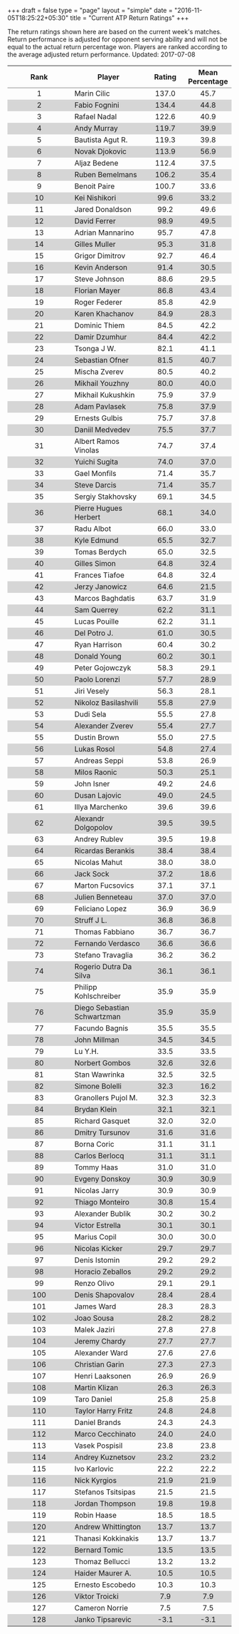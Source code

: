 +++
draft = false
type = "page" 
layout = "simple"
date = "2016-11-05T18:25:22+05:30"
title = "Current ATP Return Ratings"
+++

The return ratings shown here are based on the current week's matches. Return performance is adjusted for opponent serving ability and will not be equal to the actual return percentage won. Players are ranked according to the average adjusted return performance. Updated: 2017-07-08

<table class='gmisc_table' style='border-collapse: collapse; margin-top: 1em; margin-bottom: 1em;' >
<thead>
<tr>
<th style='border-bottom: 1px solid grey; border-top: 2px solid grey; text-align: center;'>Rank</th>
<th style='border-bottom: 1px solid grey; border-top: 2px solid grey; text-align: center;'>Player</th>
<th style='border-bottom: 1px solid grey; border-top: 2px solid grey; text-align: center;'>Rating</th>
<th style='border-bottom: 1px solid grey; border-top: 2px solid grey; text-align: center;'>Mean Percentage</th>
</tr>
</thead>
<tbody>
<tr>
<td style='width:40%; text-align: center;'>1</td>
<td style='width:40%; text-align: left;'>Marin Cilic</td>
<td style='width:40%; text-align: center;'>137.0</td>
<td style='width:40%; text-align: center;'>45.7</td>
</tr>
<tr style='background-color: #d6d6d6;'>
<td style='width:40%; background-color: #d6d6d6; text-align: center;'>2</td>
<td style='width:40%; background-color: #d6d6d6; text-align: left;'>Fabio Fognini</td>
<td style='width:40%; background-color: #d6d6d6; text-align: center;'>134.4</td>
<td style='width:40%; background-color: #d6d6d6; text-align: center;'>44.8</td>
</tr>
<tr>
<td style='width:40%; text-align: center;'>3</td>
<td style='width:40%; text-align: left;'>Rafael Nadal</td>
<td style='width:40%; text-align: center;'>122.6</td>
<td style='width:40%; text-align: center;'>40.9</td>
</tr>
<tr style='background-color: #d6d6d6;'>
<td style='width:40%; background-color: #d6d6d6; text-align: center;'>4</td>
<td style='width:40%; background-color: #d6d6d6; text-align: left;'>Andy Murray</td>
<td style='width:40%; background-color: #d6d6d6; text-align: center;'>119.7</td>
<td style='width:40%; background-color: #d6d6d6; text-align: center;'>39.9</td>
</tr>
<tr>
<td style='width:40%; text-align: center;'>5</td>
<td style='width:40%; text-align: left;'>Bautista Agut R.</td>
<td style='width:40%; text-align: center;'>119.3</td>
<td style='width:40%; text-align: center;'>39.8</td>
</tr>
<tr style='background-color: #d6d6d6;'>
<td style='width:40%; background-color: #d6d6d6; text-align: center;'>6</td>
<td style='width:40%; background-color: #d6d6d6; text-align: left;'>Novak Djokovic</td>
<td style='width:40%; background-color: #d6d6d6; text-align: center;'>113.9</td>
<td style='width:40%; background-color: #d6d6d6; text-align: center;'>56.9</td>
</tr>
<tr>
<td style='width:40%; text-align: center;'>7</td>
<td style='width:40%; text-align: left;'>Aljaz Bedene</td>
<td style='width:40%; text-align: center;'>112.4</td>
<td style='width:40%; text-align: center;'>37.5</td>
</tr>
<tr style='background-color: #d6d6d6;'>
<td style='width:40%; background-color: #d6d6d6; text-align: center;'>8</td>
<td style='width:40%; background-color: #d6d6d6; text-align: left;'>Ruben Bemelmans</td>
<td style='width:40%; background-color: #d6d6d6; text-align: center;'>106.2</td>
<td style='width:40%; background-color: #d6d6d6; text-align: center;'>35.4</td>
</tr>
<tr>
<td style='width:40%; text-align: center;'>9</td>
<td style='width:40%; text-align: left;'>Benoit Paire</td>
<td style='width:40%; text-align: center;'>100.7</td>
<td style='width:40%; text-align: center;'>33.6</td>
</tr>
<tr style='background-color: #d6d6d6;'>
<td style='width:40%; background-color: #d6d6d6; text-align: center;'>10</td>
<td style='width:40%; background-color: #d6d6d6; text-align: left;'>Kei Nishikori</td>
<td style='width:40%; background-color: #d6d6d6; text-align: center;'>99.6</td>
<td style='width:40%; background-color: #d6d6d6; text-align: center;'>33.2</td>
</tr>
<tr>
<td style='width:40%; text-align: center;'>11</td>
<td style='width:40%; text-align: left;'>Jared Donaldson</td>
<td style='width:40%; text-align: center;'>99.2</td>
<td style='width:40%; text-align: center;'>49.6</td>
</tr>
<tr style='background-color: #d6d6d6;'>
<td style='width:40%; background-color: #d6d6d6; text-align: center;'>12</td>
<td style='width:40%; background-color: #d6d6d6; text-align: left;'>David Ferrer</td>
<td style='width:40%; background-color: #d6d6d6; text-align: center;'>98.9</td>
<td style='width:40%; background-color: #d6d6d6; text-align: center;'>49.5</td>
</tr>
<tr>
<td style='width:40%; text-align: center;'>13</td>
<td style='width:40%; text-align: left;'>Adrian Mannarino</td>
<td style='width:40%; text-align: center;'>95.7</td>
<td style='width:40%; text-align: center;'>47.8</td>
</tr>
<tr style='background-color: #d6d6d6;'>
<td style='width:40%; background-color: #d6d6d6; text-align: center;'>14</td>
<td style='width:40%; background-color: #d6d6d6; text-align: left;'>Gilles Muller</td>
<td style='width:40%; background-color: #d6d6d6; text-align: center;'>95.3</td>
<td style='width:40%; background-color: #d6d6d6; text-align: center;'>31.8</td>
</tr>
<tr>
<td style='width:40%; text-align: center;'>15</td>
<td style='width:40%; text-align: left;'>Grigor Dimitrov</td>
<td style='width:40%; text-align: center;'>92.7</td>
<td style='width:40%; text-align: center;'>46.4</td>
</tr>
<tr style='background-color: #d6d6d6;'>
<td style='width:40%; background-color: #d6d6d6; text-align: center;'>16</td>
<td style='width:40%; background-color: #d6d6d6; text-align: left;'>Kevin Anderson</td>
<td style='width:40%; background-color: #d6d6d6; text-align: center;'>91.4</td>
<td style='width:40%; background-color: #d6d6d6; text-align: center;'>30.5</td>
</tr>
<tr>
<td style='width:40%; text-align: center;'>17</td>
<td style='width:40%; text-align: left;'>Steve Johnson</td>
<td style='width:40%; text-align: center;'>88.6</td>
<td style='width:40%; text-align: center;'>29.5</td>
</tr>
<tr style='background-color: #d6d6d6;'>
<td style='width:40%; background-color: #d6d6d6; text-align: center;'>18</td>
<td style='width:40%; background-color: #d6d6d6; text-align: left;'>Florian Mayer</td>
<td style='width:40%; background-color: #d6d6d6; text-align: center;'>86.8</td>
<td style='width:40%; background-color: #d6d6d6; text-align: center;'>43.4</td>
</tr>
<tr>
<td style='width:40%; text-align: center;'>19</td>
<td style='width:40%; text-align: left;'>Roger Federer</td>
<td style='width:40%; text-align: center;'>85.8</td>
<td style='width:40%; text-align: center;'>42.9</td>
</tr>
<tr style='background-color: #d6d6d6;'>
<td style='width:40%; background-color: #d6d6d6; text-align: center;'>20</td>
<td style='width:40%; background-color: #d6d6d6; text-align: left;'>Karen Khachanov</td>
<td style='width:40%; background-color: #d6d6d6; text-align: center;'>84.9</td>
<td style='width:40%; background-color: #d6d6d6; text-align: center;'>28.3</td>
</tr>
<tr>
<td style='width:40%; text-align: center;'>21</td>
<td style='width:40%; text-align: left;'>Dominic Thiem</td>
<td style='width:40%; text-align: center;'>84.5</td>
<td style='width:40%; text-align: center;'>42.2</td>
</tr>
<tr style='background-color: #d6d6d6;'>
<td style='width:40%; background-color: #d6d6d6; text-align: center;'>22</td>
<td style='width:40%; background-color: #d6d6d6; text-align: left;'>Damir Dzumhur</td>
<td style='width:40%; background-color: #d6d6d6; text-align: center;'>84.4</td>
<td style='width:40%; background-color: #d6d6d6; text-align: center;'>42.2</td>
</tr>
<tr>
<td style='width:40%; text-align: center;'>23</td>
<td style='width:40%; text-align: left;'>Tsonga J W.</td>
<td style='width:40%; text-align: center;'>82.1</td>
<td style='width:40%; text-align: center;'>41.1</td>
</tr>
<tr style='background-color: #d6d6d6;'>
<td style='width:40%; background-color: #d6d6d6; text-align: center;'>24</td>
<td style='width:40%; background-color: #d6d6d6; text-align: left;'>Sebastian Ofner</td>
<td style='width:40%; background-color: #d6d6d6; text-align: center;'>81.5</td>
<td style='width:40%; background-color: #d6d6d6; text-align: center;'>40.7</td>
</tr>
<tr>
<td style='width:40%; text-align: center;'>25</td>
<td style='width:40%; text-align: left;'>Mischa Zverev</td>
<td style='width:40%; text-align: center;'>80.5</td>
<td style='width:40%; text-align: center;'>40.2</td>
</tr>
<tr style='background-color: #d6d6d6;'>
<td style='width:40%; background-color: #d6d6d6; text-align: center;'>26</td>
<td style='width:40%; background-color: #d6d6d6; text-align: left;'>Mikhail Youzhny</td>
<td style='width:40%; background-color: #d6d6d6; text-align: center;'>80.0</td>
<td style='width:40%; background-color: #d6d6d6; text-align: center;'>40.0</td>
</tr>
<tr>
<td style='width:40%; text-align: center;'>27</td>
<td style='width:40%; text-align: left;'>Mikhail Kukushkin</td>
<td style='width:40%; text-align: center;'>75.9</td>
<td style='width:40%; text-align: center;'>37.9</td>
</tr>
<tr style='background-color: #d6d6d6;'>
<td style='width:40%; background-color: #d6d6d6; text-align: center;'>28</td>
<td style='width:40%; background-color: #d6d6d6; text-align: left;'>Adam Pavlasek</td>
<td style='width:40%; background-color: #d6d6d6; text-align: center;'>75.8</td>
<td style='width:40%; background-color: #d6d6d6; text-align: center;'>37.9</td>
</tr>
<tr>
<td style='width:40%; text-align: center;'>29</td>
<td style='width:40%; text-align: left;'>Ernests Gulbis</td>
<td style='width:40%; text-align: center;'>75.7</td>
<td style='width:40%; text-align: center;'>37.8</td>
</tr>
<tr style='background-color: #d6d6d6;'>
<td style='width:40%; background-color: #d6d6d6; text-align: center;'>30</td>
<td style='width:40%; background-color: #d6d6d6; text-align: left;'>Daniil Medvedev</td>
<td style='width:40%; background-color: #d6d6d6; text-align: center;'>75.5</td>
<td style='width:40%; background-color: #d6d6d6; text-align: center;'>37.7</td>
</tr>
<tr>
<td style='width:40%; text-align: center;'>31</td>
<td style='width:40%; text-align: left;'>Albert Ramos Vinolas</td>
<td style='width:40%; text-align: center;'>74.7</td>
<td style='width:40%; text-align: center;'>37.4</td>
</tr>
<tr style='background-color: #d6d6d6;'>
<td style='width:40%; background-color: #d6d6d6; text-align: center;'>32</td>
<td style='width:40%; background-color: #d6d6d6; text-align: left;'>Yuichi Sugita</td>
<td style='width:40%; background-color: #d6d6d6; text-align: center;'>74.0</td>
<td style='width:40%; background-color: #d6d6d6; text-align: center;'>37.0</td>
</tr>
<tr>
<td style='width:40%; text-align: center;'>33</td>
<td style='width:40%; text-align: left;'>Gael Monfils</td>
<td style='width:40%; text-align: center;'>71.4</td>
<td style='width:40%; text-align: center;'>35.7</td>
</tr>
<tr style='background-color: #d6d6d6;'>
<td style='width:40%; background-color: #d6d6d6; text-align: center;'>34</td>
<td style='width:40%; background-color: #d6d6d6; text-align: left;'>Steve Darcis</td>
<td style='width:40%; background-color: #d6d6d6; text-align: center;'>71.4</td>
<td style='width:40%; background-color: #d6d6d6; text-align: center;'>35.7</td>
</tr>
<tr>
<td style='width:40%; text-align: center;'>35</td>
<td style='width:40%; text-align: left;'>Sergiy Stakhovsky</td>
<td style='width:40%; text-align: center;'>69.1</td>
<td style='width:40%; text-align: center;'>34.5</td>
</tr>
<tr style='background-color: #d6d6d6;'>
<td style='width:40%; background-color: #d6d6d6; text-align: center;'>36</td>
<td style='width:40%; background-color: #d6d6d6; text-align: left;'>Pierre Hugues Herbert</td>
<td style='width:40%; background-color: #d6d6d6; text-align: center;'>68.1</td>
<td style='width:40%; background-color: #d6d6d6; text-align: center;'>34.0</td>
</tr>
<tr>
<td style='width:40%; text-align: center;'>37</td>
<td style='width:40%; text-align: left;'>Radu Albot</td>
<td style='width:40%; text-align: center;'>66.0</td>
<td style='width:40%; text-align: center;'>33.0</td>
</tr>
<tr style='background-color: #d6d6d6;'>
<td style='width:40%; background-color: #d6d6d6; text-align: center;'>38</td>
<td style='width:40%; background-color: #d6d6d6; text-align: left;'>Kyle Edmund</td>
<td style='width:40%; background-color: #d6d6d6; text-align: center;'>65.5</td>
<td style='width:40%; background-color: #d6d6d6; text-align: center;'>32.7</td>
</tr>
<tr>
<td style='width:40%; text-align: center;'>39</td>
<td style='width:40%; text-align: left;'>Tomas Berdych</td>
<td style='width:40%; text-align: center;'>65.0</td>
<td style='width:40%; text-align: center;'>32.5</td>
</tr>
<tr style='background-color: #d6d6d6;'>
<td style='width:40%; background-color: #d6d6d6; text-align: center;'>40</td>
<td style='width:40%; background-color: #d6d6d6; text-align: left;'>Gilles Simon</td>
<td style='width:40%; background-color: #d6d6d6; text-align: center;'>64.8</td>
<td style='width:40%; background-color: #d6d6d6; text-align: center;'>32.4</td>
</tr>
<tr>
<td style='width:40%; text-align: center;'>41</td>
<td style='width:40%; text-align: left;'>Frances Tiafoe</td>
<td style='width:40%; text-align: center;'>64.8</td>
<td style='width:40%; text-align: center;'>32.4</td>
</tr>
<tr style='background-color: #d6d6d6;'>
<td style='width:40%; background-color: #d6d6d6; text-align: center;'>42</td>
<td style='width:40%; background-color: #d6d6d6; text-align: left;'>Jerzy Janowicz</td>
<td style='width:40%; background-color: #d6d6d6; text-align: center;'>64.6</td>
<td style='width:40%; background-color: #d6d6d6; text-align: center;'>21.5</td>
</tr>
<tr>
<td style='width:40%; text-align: center;'>43</td>
<td style='width:40%; text-align: left;'>Marcos Baghdatis</td>
<td style='width:40%; text-align: center;'>63.7</td>
<td style='width:40%; text-align: center;'>31.9</td>
</tr>
<tr style='background-color: #d6d6d6;'>
<td style='width:40%; background-color: #d6d6d6; text-align: center;'>44</td>
<td style='width:40%; background-color: #d6d6d6; text-align: left;'>Sam Querrey</td>
<td style='width:40%; background-color: #d6d6d6; text-align: center;'>62.2</td>
<td style='width:40%; background-color: #d6d6d6; text-align: center;'>31.1</td>
</tr>
<tr>
<td style='width:40%; text-align: center;'>45</td>
<td style='width:40%; text-align: left;'>Lucas Pouille</td>
<td style='width:40%; text-align: center;'>62.2</td>
<td style='width:40%; text-align: center;'>31.1</td>
</tr>
<tr style='background-color: #d6d6d6;'>
<td style='width:40%; background-color: #d6d6d6; text-align: center;'>46</td>
<td style='width:40%; background-color: #d6d6d6; text-align: left;'>Del Potro J.</td>
<td style='width:40%; background-color: #d6d6d6; text-align: center;'>61.0</td>
<td style='width:40%; background-color: #d6d6d6; text-align: center;'>30.5</td>
</tr>
<tr>
<td style='width:40%; text-align: center;'>47</td>
<td style='width:40%; text-align: left;'>Ryan Harrison</td>
<td style='width:40%; text-align: center;'>60.4</td>
<td style='width:40%; text-align: center;'>30.2</td>
</tr>
<tr style='background-color: #d6d6d6;'>
<td style='width:40%; background-color: #d6d6d6; text-align: center;'>48</td>
<td style='width:40%; background-color: #d6d6d6; text-align: left;'>Donald Young</td>
<td style='width:40%; background-color: #d6d6d6; text-align: center;'>60.2</td>
<td style='width:40%; background-color: #d6d6d6; text-align: center;'>30.1</td>
</tr>
<tr>
<td style='width:40%; text-align: center;'>49</td>
<td style='width:40%; text-align: left;'>Peter Gojowczyk</td>
<td style='width:40%; text-align: center;'>58.3</td>
<td style='width:40%; text-align: center;'>29.1</td>
</tr>
<tr style='background-color: #d6d6d6;'>
<td style='width:40%; background-color: #d6d6d6; text-align: center;'>50</td>
<td style='width:40%; background-color: #d6d6d6; text-align: left;'>Paolo Lorenzi</td>
<td style='width:40%; background-color: #d6d6d6; text-align: center;'>57.7</td>
<td style='width:40%; background-color: #d6d6d6; text-align: center;'>28.9</td>
</tr>
<tr>
<td style='width:40%; text-align: center;'>51</td>
<td style='width:40%; text-align: left;'>Jiri Vesely</td>
<td style='width:40%; text-align: center;'>56.3</td>
<td style='width:40%; text-align: center;'>28.1</td>
</tr>
<tr style='background-color: #d6d6d6;'>
<td style='width:40%; background-color: #d6d6d6; text-align: center;'>52</td>
<td style='width:40%; background-color: #d6d6d6; text-align: left;'>Nikoloz Basilashvili</td>
<td style='width:40%; background-color: #d6d6d6; text-align: center;'>55.8</td>
<td style='width:40%; background-color: #d6d6d6; text-align: center;'>27.9</td>
</tr>
<tr>
<td style='width:40%; text-align: center;'>53</td>
<td style='width:40%; text-align: left;'>Dudi Sela</td>
<td style='width:40%; text-align: center;'>55.5</td>
<td style='width:40%; text-align: center;'>27.8</td>
</tr>
<tr style='background-color: #d6d6d6;'>
<td style='width:40%; background-color: #d6d6d6; text-align: center;'>54</td>
<td style='width:40%; background-color: #d6d6d6; text-align: left;'>Alexander Zverev</td>
<td style='width:40%; background-color: #d6d6d6; text-align: center;'>55.4</td>
<td style='width:40%; background-color: #d6d6d6; text-align: center;'>27.7</td>
</tr>
<tr>
<td style='width:40%; text-align: center;'>55</td>
<td style='width:40%; text-align: left;'>Dustin Brown</td>
<td style='width:40%; text-align: center;'>55.0</td>
<td style='width:40%; text-align: center;'>27.5</td>
</tr>
<tr style='background-color: #d6d6d6;'>
<td style='width:40%; background-color: #d6d6d6; text-align: center;'>56</td>
<td style='width:40%; background-color: #d6d6d6; text-align: left;'>Lukas Rosol</td>
<td style='width:40%; background-color: #d6d6d6; text-align: center;'>54.8</td>
<td style='width:40%; background-color: #d6d6d6; text-align: center;'>27.4</td>
</tr>
<tr>
<td style='width:40%; text-align: center;'>57</td>
<td style='width:40%; text-align: left;'>Andreas Seppi</td>
<td style='width:40%; text-align: center;'>53.8</td>
<td style='width:40%; text-align: center;'>26.9</td>
</tr>
<tr style='background-color: #d6d6d6;'>
<td style='width:40%; background-color: #d6d6d6; text-align: center;'>58</td>
<td style='width:40%; background-color: #d6d6d6; text-align: left;'>Milos Raonic</td>
<td style='width:40%; background-color: #d6d6d6; text-align: center;'>50.3</td>
<td style='width:40%; background-color: #d6d6d6; text-align: center;'>25.1</td>
</tr>
<tr>
<td style='width:40%; text-align: center;'>59</td>
<td style='width:40%; text-align: left;'>John Isner</td>
<td style='width:40%; text-align: center;'>49.2</td>
<td style='width:40%; text-align: center;'>24.6</td>
</tr>
<tr style='background-color: #d6d6d6;'>
<td style='width:40%; background-color: #d6d6d6; text-align: center;'>60</td>
<td style='width:40%; background-color: #d6d6d6; text-align: left;'>Dusan Lajovic</td>
<td style='width:40%; background-color: #d6d6d6; text-align: center;'>49.0</td>
<td style='width:40%; background-color: #d6d6d6; text-align: center;'>24.5</td>
</tr>
<tr>
<td style='width:40%; text-align: center;'>61</td>
<td style='width:40%; text-align: left;'>Illya Marchenko</td>
<td style='width:40%; text-align: center;'>39.6</td>
<td style='width:40%; text-align: center;'>39.6</td>
</tr>
<tr style='background-color: #d6d6d6;'>
<td style='width:40%; background-color: #d6d6d6; text-align: center;'>62</td>
<td style='width:40%; background-color: #d6d6d6; text-align: left;'>Alexandr Dolgopolov</td>
<td style='width:40%; background-color: #d6d6d6; text-align: center;'>39.5</td>
<td style='width:40%; background-color: #d6d6d6; text-align: center;'>39.5</td>
</tr>
<tr>
<td style='width:40%; text-align: center;'>63</td>
<td style='width:40%; text-align: left;'>Andrey Rublev</td>
<td style='width:40%; text-align: center;'>39.5</td>
<td style='width:40%; text-align: center;'>19.8</td>
</tr>
<tr style='background-color: #d6d6d6;'>
<td style='width:40%; background-color: #d6d6d6; text-align: center;'>64</td>
<td style='width:40%; background-color: #d6d6d6; text-align: left;'>Ricardas Berankis</td>
<td style='width:40%; background-color: #d6d6d6; text-align: center;'>38.4</td>
<td style='width:40%; background-color: #d6d6d6; text-align: center;'>38.4</td>
</tr>
<tr>
<td style='width:40%; text-align: center;'>65</td>
<td style='width:40%; text-align: left;'>Nicolas Mahut</td>
<td style='width:40%; text-align: center;'>38.0</td>
<td style='width:40%; text-align: center;'>38.0</td>
</tr>
<tr style='background-color: #d6d6d6;'>
<td style='width:40%; background-color: #d6d6d6; text-align: center;'>66</td>
<td style='width:40%; background-color: #d6d6d6; text-align: left;'>Jack Sock</td>
<td style='width:40%; background-color: #d6d6d6; text-align: center;'>37.2</td>
<td style='width:40%; background-color: #d6d6d6; text-align: center;'>18.6</td>
</tr>
<tr>
<td style='width:40%; text-align: center;'>67</td>
<td style='width:40%; text-align: left;'>Marton Fucsovics</td>
<td style='width:40%; text-align: center;'>37.1</td>
<td style='width:40%; text-align: center;'>37.1</td>
</tr>
<tr style='background-color: #d6d6d6;'>
<td style='width:40%; background-color: #d6d6d6; text-align: center;'>68</td>
<td style='width:40%; background-color: #d6d6d6; text-align: left;'>Julien Benneteau</td>
<td style='width:40%; background-color: #d6d6d6; text-align: center;'>37.0</td>
<td style='width:40%; background-color: #d6d6d6; text-align: center;'>37.0</td>
</tr>
<tr>
<td style='width:40%; text-align: center;'>69</td>
<td style='width:40%; text-align: left;'>Feliciano Lopez</td>
<td style='width:40%; text-align: center;'>36.9</td>
<td style='width:40%; text-align: center;'>36.9</td>
</tr>
<tr style='background-color: #d6d6d6;'>
<td style='width:40%; background-color: #d6d6d6; text-align: center;'>70</td>
<td style='width:40%; background-color: #d6d6d6; text-align: left;'>Struff J L.</td>
<td style='width:40%; background-color: #d6d6d6; text-align: center;'>36.8</td>
<td style='width:40%; background-color: #d6d6d6; text-align: center;'>36.8</td>
</tr>
<tr>
<td style='width:40%; text-align: center;'>71</td>
<td style='width:40%; text-align: left;'>Thomas Fabbiano</td>
<td style='width:40%; text-align: center;'>36.7</td>
<td style='width:40%; text-align: center;'>36.7</td>
</tr>
<tr style='background-color: #d6d6d6;'>
<td style='width:40%; background-color: #d6d6d6; text-align: center;'>72</td>
<td style='width:40%; background-color: #d6d6d6; text-align: left;'>Fernando Verdasco</td>
<td style='width:40%; background-color: #d6d6d6; text-align: center;'>36.6</td>
<td style='width:40%; background-color: #d6d6d6; text-align: center;'>36.6</td>
</tr>
<tr>
<td style='width:40%; text-align: center;'>73</td>
<td style='width:40%; text-align: left;'>Stefano Travaglia</td>
<td style='width:40%; text-align: center;'>36.2</td>
<td style='width:40%; text-align: center;'>36.2</td>
</tr>
<tr style='background-color: #d6d6d6;'>
<td style='width:40%; background-color: #d6d6d6; text-align: center;'>74</td>
<td style='width:40%; background-color: #d6d6d6; text-align: left;'>Rogerio Dutra Da Silva</td>
<td style='width:40%; background-color: #d6d6d6; text-align: center;'>36.1</td>
<td style='width:40%; background-color: #d6d6d6; text-align: center;'>36.1</td>
</tr>
<tr>
<td style='width:40%; text-align: center;'>75</td>
<td style='width:40%; text-align: left;'>Philipp Kohlschreiber</td>
<td style='width:40%; text-align: center;'>35.9</td>
<td style='width:40%; text-align: center;'>35.9</td>
</tr>
<tr style='background-color: #d6d6d6;'>
<td style='width:40%; background-color: #d6d6d6; text-align: center;'>76</td>
<td style='width:40%; background-color: #d6d6d6; text-align: left;'>Diego Sebastian Schwartzman</td>
<td style='width:40%; background-color: #d6d6d6; text-align: center;'>35.9</td>
<td style='width:40%; background-color: #d6d6d6; text-align: center;'>35.9</td>
</tr>
<tr>
<td style='width:40%; text-align: center;'>77</td>
<td style='width:40%; text-align: left;'>Facundo Bagnis</td>
<td style='width:40%; text-align: center;'>35.5</td>
<td style='width:40%; text-align: center;'>35.5</td>
</tr>
<tr style='background-color: #d6d6d6;'>
<td style='width:40%; background-color: #d6d6d6; text-align: center;'>78</td>
<td style='width:40%; background-color: #d6d6d6; text-align: left;'>John Millman</td>
<td style='width:40%; background-color: #d6d6d6; text-align: center;'>34.5</td>
<td style='width:40%; background-color: #d6d6d6; text-align: center;'>34.5</td>
</tr>
<tr>
<td style='width:40%; text-align: center;'>79</td>
<td style='width:40%; text-align: left;'>Lu Y.H.</td>
<td style='width:40%; text-align: center;'>33.5</td>
<td style='width:40%; text-align: center;'>33.5</td>
</tr>
<tr style='background-color: #d6d6d6;'>
<td style='width:40%; background-color: #d6d6d6; text-align: center;'>80</td>
<td style='width:40%; background-color: #d6d6d6; text-align: left;'>Norbert Gombos</td>
<td style='width:40%; background-color: #d6d6d6; text-align: center;'>32.6</td>
<td style='width:40%; background-color: #d6d6d6; text-align: center;'>32.6</td>
</tr>
<tr>
<td style='width:40%; text-align: center;'>81</td>
<td style='width:40%; text-align: left;'>Stan Wawrinka</td>
<td style='width:40%; text-align: center;'>32.5</td>
<td style='width:40%; text-align: center;'>32.5</td>
</tr>
<tr style='background-color: #d6d6d6;'>
<td style='width:40%; background-color: #d6d6d6; text-align: center;'>82</td>
<td style='width:40%; background-color: #d6d6d6; text-align: left;'>Simone Bolelli</td>
<td style='width:40%; background-color: #d6d6d6; text-align: center;'>32.3</td>
<td style='width:40%; background-color: #d6d6d6; text-align: center;'>16.2</td>
</tr>
<tr>
<td style='width:40%; text-align: center;'>83</td>
<td style='width:40%; text-align: left;'>Granollers Pujol M.</td>
<td style='width:40%; text-align: center;'>32.3</td>
<td style='width:40%; text-align: center;'>32.3</td>
</tr>
<tr style='background-color: #d6d6d6;'>
<td style='width:40%; background-color: #d6d6d6; text-align: center;'>84</td>
<td style='width:40%; background-color: #d6d6d6; text-align: left;'>Brydan Klein</td>
<td style='width:40%; background-color: #d6d6d6; text-align: center;'>32.1</td>
<td style='width:40%; background-color: #d6d6d6; text-align: center;'>32.1</td>
</tr>
<tr>
<td style='width:40%; text-align: center;'>85</td>
<td style='width:40%; text-align: left;'>Richard Gasquet</td>
<td style='width:40%; text-align: center;'>32.0</td>
<td style='width:40%; text-align: center;'>32.0</td>
</tr>
<tr style='background-color: #d6d6d6;'>
<td style='width:40%; background-color: #d6d6d6; text-align: center;'>86</td>
<td style='width:40%; background-color: #d6d6d6; text-align: left;'>Dmitry Tursunov</td>
<td style='width:40%; background-color: #d6d6d6; text-align: center;'>31.6</td>
<td style='width:40%; background-color: #d6d6d6; text-align: center;'>31.6</td>
</tr>
<tr>
<td style='width:40%; text-align: center;'>87</td>
<td style='width:40%; text-align: left;'>Borna Coric</td>
<td style='width:40%; text-align: center;'>31.1</td>
<td style='width:40%; text-align: center;'>31.1</td>
</tr>
<tr style='background-color: #d6d6d6;'>
<td style='width:40%; background-color: #d6d6d6; text-align: center;'>88</td>
<td style='width:40%; background-color: #d6d6d6; text-align: left;'>Carlos Berlocq</td>
<td style='width:40%; background-color: #d6d6d6; text-align: center;'>31.1</td>
<td style='width:40%; background-color: #d6d6d6; text-align: center;'>31.1</td>
</tr>
<tr>
<td style='width:40%; text-align: center;'>89</td>
<td style='width:40%; text-align: left;'>Tommy Haas</td>
<td style='width:40%; text-align: center;'>31.0</td>
<td style='width:40%; text-align: center;'>31.0</td>
</tr>
<tr style='background-color: #d6d6d6;'>
<td style='width:40%; background-color: #d6d6d6; text-align: center;'>90</td>
<td style='width:40%; background-color: #d6d6d6; text-align: left;'>Evgeny Donskoy</td>
<td style='width:40%; background-color: #d6d6d6; text-align: center;'>30.9</td>
<td style='width:40%; background-color: #d6d6d6; text-align: center;'>30.9</td>
</tr>
<tr>
<td style='width:40%; text-align: center;'>91</td>
<td style='width:40%; text-align: left;'>Nicolas Jarry</td>
<td style='width:40%; text-align: center;'>30.9</td>
<td style='width:40%; text-align: center;'>30.9</td>
</tr>
<tr style='background-color: #d6d6d6;'>
<td style='width:40%; background-color: #d6d6d6; text-align: center;'>92</td>
<td style='width:40%; background-color: #d6d6d6; text-align: left;'>Thiago Monteiro</td>
<td style='width:40%; background-color: #d6d6d6; text-align: center;'>30.8</td>
<td style='width:40%; background-color: #d6d6d6; text-align: center;'>15.4</td>
</tr>
<tr>
<td style='width:40%; text-align: center;'>93</td>
<td style='width:40%; text-align: left;'>Alexander Bublik</td>
<td style='width:40%; text-align: center;'>30.2</td>
<td style='width:40%; text-align: center;'>30.2</td>
</tr>
<tr style='background-color: #d6d6d6;'>
<td style='width:40%; background-color: #d6d6d6; text-align: center;'>94</td>
<td style='width:40%; background-color: #d6d6d6; text-align: left;'>Victor Estrella</td>
<td style='width:40%; background-color: #d6d6d6; text-align: center;'>30.1</td>
<td style='width:40%; background-color: #d6d6d6; text-align: center;'>30.1</td>
</tr>
<tr>
<td style='width:40%; text-align: center;'>95</td>
<td style='width:40%; text-align: left;'>Marius Copil</td>
<td style='width:40%; text-align: center;'>30.0</td>
<td style='width:40%; text-align: center;'>30.0</td>
</tr>
<tr style='background-color: #d6d6d6;'>
<td style='width:40%; background-color: #d6d6d6; text-align: center;'>96</td>
<td style='width:40%; background-color: #d6d6d6; text-align: left;'>Nicolas Kicker</td>
<td style='width:40%; background-color: #d6d6d6; text-align: center;'>29.7</td>
<td style='width:40%; background-color: #d6d6d6; text-align: center;'>29.7</td>
</tr>
<tr>
<td style='width:40%; text-align: center;'>97</td>
<td style='width:40%; text-align: left;'>Denis Istomin</td>
<td style='width:40%; text-align: center;'>29.2</td>
<td style='width:40%; text-align: center;'>29.2</td>
</tr>
<tr style='background-color: #d6d6d6;'>
<td style='width:40%; background-color: #d6d6d6; text-align: center;'>98</td>
<td style='width:40%; background-color: #d6d6d6; text-align: left;'>Horacio Zeballos</td>
<td style='width:40%; background-color: #d6d6d6; text-align: center;'>29.2</td>
<td style='width:40%; background-color: #d6d6d6; text-align: center;'>29.2</td>
</tr>
<tr>
<td style='width:40%; text-align: center;'>99</td>
<td style='width:40%; text-align: left;'>Renzo Olivo</td>
<td style='width:40%; text-align: center;'>29.1</td>
<td style='width:40%; text-align: center;'>29.1</td>
</tr>
<tr style='background-color: #d6d6d6;'>
<td style='width:40%; background-color: #d6d6d6; text-align: center;'>100</td>
<td style='width:40%; background-color: #d6d6d6; text-align: left;'>Denis Shapovalov</td>
<td style='width:40%; background-color: #d6d6d6; text-align: center;'>28.4</td>
<td style='width:40%; background-color: #d6d6d6; text-align: center;'>28.4</td>
</tr>
<tr>
<td style='width:40%; text-align: center;'>101</td>
<td style='width:40%; text-align: left;'>James Ward</td>
<td style='width:40%; text-align: center;'>28.3</td>
<td style='width:40%; text-align: center;'>28.3</td>
</tr>
<tr style='background-color: #d6d6d6;'>
<td style='width:40%; background-color: #d6d6d6; text-align: center;'>102</td>
<td style='width:40%; background-color: #d6d6d6; text-align: left;'>Joao Sousa</td>
<td style='width:40%; background-color: #d6d6d6; text-align: center;'>28.2</td>
<td style='width:40%; background-color: #d6d6d6; text-align: center;'>28.2</td>
</tr>
<tr>
<td style='width:40%; text-align: center;'>103</td>
<td style='width:40%; text-align: left;'>Malek Jaziri</td>
<td style='width:40%; text-align: center;'>27.8</td>
<td style='width:40%; text-align: center;'>27.8</td>
</tr>
<tr style='background-color: #d6d6d6;'>
<td style='width:40%; background-color: #d6d6d6; text-align: center;'>104</td>
<td style='width:40%; background-color: #d6d6d6; text-align: left;'>Jeremy Chardy</td>
<td style='width:40%; background-color: #d6d6d6; text-align: center;'>27.7</td>
<td style='width:40%; background-color: #d6d6d6; text-align: center;'>27.7</td>
</tr>
<tr>
<td style='width:40%; text-align: center;'>105</td>
<td style='width:40%; text-align: left;'>Alexander Ward</td>
<td style='width:40%; text-align: center;'>27.6</td>
<td style='width:40%; text-align: center;'>27.6</td>
</tr>
<tr style='background-color: #d6d6d6;'>
<td style='width:40%; background-color: #d6d6d6; text-align: center;'>106</td>
<td style='width:40%; background-color: #d6d6d6; text-align: left;'>Christian Garin</td>
<td style='width:40%; background-color: #d6d6d6; text-align: center;'>27.3</td>
<td style='width:40%; background-color: #d6d6d6; text-align: center;'>27.3</td>
</tr>
<tr>
<td style='width:40%; text-align: center;'>107</td>
<td style='width:40%; text-align: left;'>Henri Laaksonen</td>
<td style='width:40%; text-align: center;'>26.9</td>
<td style='width:40%; text-align: center;'>26.9</td>
</tr>
<tr style='background-color: #d6d6d6;'>
<td style='width:40%; background-color: #d6d6d6; text-align: center;'>108</td>
<td style='width:40%; background-color: #d6d6d6; text-align: left;'>Martin Klizan</td>
<td style='width:40%; background-color: #d6d6d6; text-align: center;'>26.3</td>
<td style='width:40%; background-color: #d6d6d6; text-align: center;'>26.3</td>
</tr>
<tr>
<td style='width:40%; text-align: center;'>109</td>
<td style='width:40%; text-align: left;'>Taro Daniel</td>
<td style='width:40%; text-align: center;'>25.8</td>
<td style='width:40%; text-align: center;'>25.8</td>
</tr>
<tr style='background-color: #d6d6d6;'>
<td style='width:40%; background-color: #d6d6d6; text-align: center;'>110</td>
<td style='width:40%; background-color: #d6d6d6; text-align: left;'>Taylor Harry Fritz</td>
<td style='width:40%; background-color: #d6d6d6; text-align: center;'>24.8</td>
<td style='width:40%; background-color: #d6d6d6; text-align: center;'>24.8</td>
</tr>
<tr>
<td style='width:40%; text-align: center;'>111</td>
<td style='width:40%; text-align: left;'>Daniel Brands</td>
<td style='width:40%; text-align: center;'>24.3</td>
<td style='width:40%; text-align: center;'>24.3</td>
</tr>
<tr style='background-color: #d6d6d6;'>
<td style='width:40%; background-color: #d6d6d6; text-align: center;'>112</td>
<td style='width:40%; background-color: #d6d6d6; text-align: left;'>Marco Cecchinato</td>
<td style='width:40%; background-color: #d6d6d6; text-align: center;'>24.0</td>
<td style='width:40%; background-color: #d6d6d6; text-align: center;'>24.0</td>
</tr>
<tr>
<td style='width:40%; text-align: center;'>113</td>
<td style='width:40%; text-align: left;'>Vasek Pospisil</td>
<td style='width:40%; text-align: center;'>23.8</td>
<td style='width:40%; text-align: center;'>23.8</td>
</tr>
<tr style='background-color: #d6d6d6;'>
<td style='width:40%; background-color: #d6d6d6; text-align: center;'>114</td>
<td style='width:40%; background-color: #d6d6d6; text-align: left;'>Andrey Kuznetsov</td>
<td style='width:40%; background-color: #d6d6d6; text-align: center;'>23.2</td>
<td style='width:40%; background-color: #d6d6d6; text-align: center;'>23.2</td>
</tr>
<tr>
<td style='width:40%; text-align: center;'>115</td>
<td style='width:40%; text-align: left;'>Ivo Karlovic</td>
<td style='width:40%; text-align: center;'>22.2</td>
<td style='width:40%; text-align: center;'>22.2</td>
</tr>
<tr style='background-color: #d6d6d6;'>
<td style='width:40%; background-color: #d6d6d6; text-align: center;'>116</td>
<td style='width:40%; background-color: #d6d6d6; text-align: left;'>Nick Kyrgios</td>
<td style='width:40%; background-color: #d6d6d6; text-align: center;'>21.9</td>
<td style='width:40%; background-color: #d6d6d6; text-align: center;'>21.9</td>
</tr>
<tr>
<td style='width:40%; text-align: center;'>117</td>
<td style='width:40%; text-align: left;'>Stefanos Tsitsipas</td>
<td style='width:40%; text-align: center;'>21.5</td>
<td style='width:40%; text-align: center;'>21.5</td>
</tr>
<tr style='background-color: #d6d6d6;'>
<td style='width:40%; background-color: #d6d6d6; text-align: center;'>118</td>
<td style='width:40%; background-color: #d6d6d6; text-align: left;'>Jordan Thompson</td>
<td style='width:40%; background-color: #d6d6d6; text-align: center;'>19.8</td>
<td style='width:40%; background-color: #d6d6d6; text-align: center;'>19.8</td>
</tr>
<tr>
<td style='width:40%; text-align: center;'>119</td>
<td style='width:40%; text-align: left;'>Robin Haase</td>
<td style='width:40%; text-align: center;'>18.5</td>
<td style='width:40%; text-align: center;'>18.5</td>
</tr>
<tr style='background-color: #d6d6d6;'>
<td style='width:40%; background-color: #d6d6d6; text-align: center;'>120</td>
<td style='width:40%; background-color: #d6d6d6; text-align: left;'>Andrew Whittington</td>
<td style='width:40%; background-color: #d6d6d6; text-align: center;'>13.7</td>
<td style='width:40%; background-color: #d6d6d6; text-align: center;'>13.7</td>
</tr>
<tr>
<td style='width:40%; text-align: center;'>121</td>
<td style='width:40%; text-align: left;'>Thanasi Kokkinakis</td>
<td style='width:40%; text-align: center;'>13.7</td>
<td style='width:40%; text-align: center;'>13.7</td>
</tr>
<tr style='background-color: #d6d6d6;'>
<td style='width:40%; background-color: #d6d6d6; text-align: center;'>122</td>
<td style='width:40%; background-color: #d6d6d6; text-align: left;'>Bernard Tomic</td>
<td style='width:40%; background-color: #d6d6d6; text-align: center;'>13.5</td>
<td style='width:40%; background-color: #d6d6d6; text-align: center;'>13.5</td>
</tr>
<tr>
<td style='width:40%; text-align: center;'>123</td>
<td style='width:40%; text-align: left;'>Thomaz Bellucci</td>
<td style='width:40%; text-align: center;'>13.2</td>
<td style='width:40%; text-align: center;'>13.2</td>
</tr>
<tr style='background-color: #d6d6d6;'>
<td style='width:40%; background-color: #d6d6d6; text-align: center;'>124</td>
<td style='width:40%; background-color: #d6d6d6; text-align: left;'>Haider Maurer A.</td>
<td style='width:40%; background-color: #d6d6d6; text-align: center;'>10.5</td>
<td style='width:40%; background-color: #d6d6d6; text-align: center;'>10.5</td>
</tr>
<tr>
<td style='width:40%; text-align: center;'>125</td>
<td style='width:40%; text-align: left;'>Ernesto Escobedo</td>
<td style='width:40%; text-align: center;'>10.3</td>
<td style='width:40%; text-align: center;'>10.3</td>
</tr>
<tr style='background-color: #d6d6d6;'>
<td style='width:40%; background-color: #d6d6d6; text-align: center;'>126</td>
<td style='width:40%; background-color: #d6d6d6; text-align: left;'>Viktor Troicki</td>
<td style='width:40%; background-color: #d6d6d6; text-align: center;'>7.9</td>
<td style='width:40%; background-color: #d6d6d6; text-align: center;'>7.9</td>
</tr>
<tr>
<td style='width:40%; text-align: center;'>127</td>
<td style='width:40%; text-align: left;'>Cameron Norrie</td>
<td style='width:40%; text-align: center;'>7.5</td>
<td style='width:40%; text-align: center;'>7.5</td>
</tr>
<tr style='background-color: #d6d6d6;'>
<td style='width:40%; background-color: #d6d6d6; border-bottom: 2px solid grey; text-align: center;'>128</td>
<td style='width:40%; background-color: #d6d6d6; border-bottom: 2px solid grey; text-align: left;'>Janko Tipsarevic</td>
<td style='width:40%; background-color: #d6d6d6; border-bottom: 2px solid grey; text-align: center;'>-3.1</td>
<td style='width:40%; background-color: #d6d6d6; border-bottom: 2px solid grey; text-align: center;'>-3.1</td>
</tr>
</tbody>
</table>
